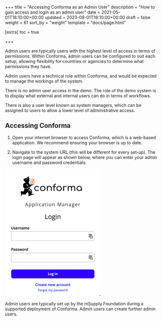 +++
title = "Accessing Conforma as an Admin User"
description = "How to gain access and login as an admin user"
date = 2021-05-01T18:10:00+00:00
updated = 2023-08-01T18:10:00+00:00
draft = false
weight = 61
sort_by = "weight"
template = "docs/page.html"

[extra]
toc = true

+++


Admin users are typically users with the highest level of access in terms of permissions. Within Conforma, admin users can be configured to suit each setup, allowing flexibility for countries or agencies to determine what permissions they have. 

Admin users have a technical role within Conforma, and would be expected to manage the workings of the system.

<div class="tip">
There is no admin user access in the demo. The role of the demo system is to display what external and internal users can do in terms of workflows.
</div> 

There is also a user level known as system managers, which can be assigned to users to allow a lower level of administrative access. 

## Accessing Conforma

1. Open your internet browser to access Conforma, which is a web-based application. We recommend ensuring your browser is up to date.  

2. Navigate to the system URL (this will be different for every set-up).
The login page will appear as shown below, where you can enter your admin username and password credentials:

![login](/docs/about/demo/login.png)

Admin users are typically set up by the mSupply Foundation during a supported deployment of Conforma. Admin users can create further admin users.


